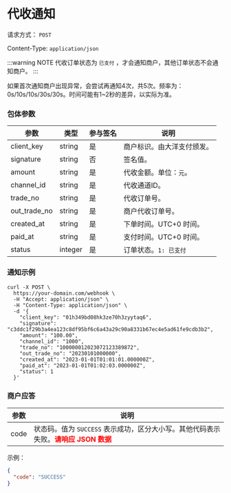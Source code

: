 # 代收通知

请求方式： `POST`

Content-Type: `application/json`

:::warning NOTE
代收订单状态为 `已支付` ，才会通知商户，其他订单状态不会通知商户。
:::

如果首次通知商户出现异常，会尝试再通知4次，共5次。频率为：0s/10s/10s/30s/30s。时间可能有1~2秒的差异，以实际为准。

### 包体参数 <Badge type="tip" text="Body" vertical="top" />

| 参数           | 类型      | 参与签名 | 说明             |
|--------------|---------|------|----------------|
| client_key   | string  | 是    | 商户标识。由大洋支付颁发。  |
| signature    | string  | 否    | 签名值。           |
| amount       | string  | 是    | 代收金额。单位：`元`。   |
| channel_id   | string  | 是    | 代收通道ID。        |
| trade_no     | string  | 是    | 代收订单号。         |
| out_trade_no | string  | 是    | 商户代收订单号。       |
| created_at   | string  | 是    | 下单时间。UTC+0 时间。 |
| paid_at      | string  | 是    | 支付时间。UTC+0 时间。 |
| status       | integer | 是    | 订单状态。`1: 已支付`  |

### 通知示例

```shell{11,14}
curl -X POST \
  https://your-domain.com/webhook \
  -H "Accept: application/json" \
  -H "Content-Type: application/json" \
  -d '{
    "client_key": "01h349bd08hk3ze70h3zyytaq6",
    "signature": "c3ddc1f29b3a4ea123c8df95bf6c6a43a29c90a8331b67ec4e5ad61fe9cdb3b2",
    "amount": "100.00",
    "channel_id": "1000",
    "trade_no": "100000012023072123389872",
    "out_trade_no": "20230101000000",
    "created_at": "2023-01-01T01:01:01.000000Z",
    "paid_at": "2023-01-01T01:02:03.000000Z",
    "status": 1
  }'
```

### 商户应答

| 参数   | 说明                                                                                   |
|------|--------------------------------------------------------------------------------------|
| code | 状态码。值为 `SUCCESS` 表示成功，区分大小写。其他代码表示失败。<span style="color: red">**请响应 JSON 数据**</span> |

示例：

```json
{
  "code": "SUCCESS"
}
```
